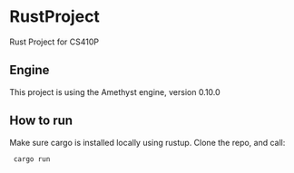 # RustProject
Rust Project for CS410P

## Engine
This project is using the Amethyst engine, version 0.10.0

## How to run
Make sure cargo is installed locally using rustup. Clone the repo, and call:
```
 cargo run
```
